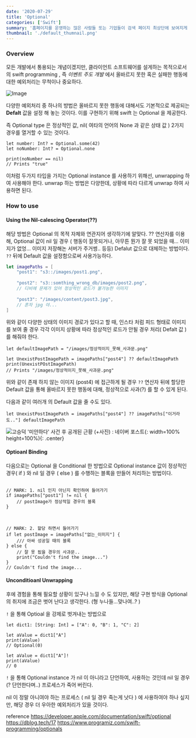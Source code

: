 ```yaml
---
date: '2020-07-29'
title: 'Optional'
categories: ['Swift']
summary: '홈페이지를 운영하는 많은 사람들 또는 기업들이 검색 페이지 최상단에 보여지게 하기 위해 어떤 최적화 작업을 하는지 알아보자.'
thumbnail: './default_thumnail.png'
---
```




### Overview

모든 개발에서 통용되는 개념이겠지만, 클라이언트 소프트웨어를 설게하는 목적으로서의 swift programming , 즉 *이벤트 주도 개발* 에서 올바르지 못한 혹은 실패한 행동에 대한 예외처리는 무척이나 중요하다. 

![Image](./assets/9129f96cbba3f187cf058395dc6b5c76.gif "image")

다양한 예외처리 중 하나의 방법은 올바르지 못한 행동에 대해서도 기본적으로 제공되는 **Defalt** 값을 설정 해 놓는 것이다. 이를 구현하기 위해 swift 는 Optional 을 제공한다. 

즉 Optional type 은 정상적인 값, nil( 여타의 언어의 None 과 같은 상태 값 ) 2가지 경우를 열거할 수 있는 것이다. 

```
let number: Int? = Optional.some(42)
let noNumber: Int? = Optional.none

print(noNumber == nil)
// Prints "true"
```


이처럼 두가지 타입을 가지는 Optional instance 를 사용하기 위해선, unwrapping 하여 사용해야 한다. 
unwrap 하는 방법은 다양한데, 상황에 따라 다르게 unwrap 하여 사용하면 된다. 



### How to use

#### Using the Nil-calescing Operator(??)

해당 방법은 Optional 의 목적 자체와 연관지어 생각하기에 알맞다. 
?? 연산자를 이용해, Optional 값이 nil 일 경우 ( 행동이 잘못되거나, 아무튼 뭔가 잘 못 되었을 때... 이미지가 없엉... 이미지 저장해논 서버가 주거썽.. 등등) Defalut 값으로 대체하는 방법이다. 
`??` 뒤에 Default 값을 설정함으로써 사용가능하다. 

```swift
let imagePaths = [
	"post1": "s3::/images/post1.png", 
	
	"post2": "s3::somthing_wrong_db/images/post2.png", 
	// 디비에 문제가 있어 정상적인 로드가 불가능한 이미지
	
	"post3": "/images/content/post3.jpg", 
	// 혼자 jpg 야...
] 
```


위와 같이 다양한 상태의 이미지 경로가 있다고 할 때, 인스타 처럼 피드 형태로 이미지를 보여 줄 경우 각각 이미지 상황에 따라 정상적인 로드가 안될 경우 처리( Defalt 값 ) 를 해줘야 한다. 


```
let defaultImagePath = "/images/정상적이지_못해_사과문.png"

let UnexistPostImagePath = imagePaths["post4"] ?? defaultImagePath
print(UnexistPOstImagePath)
// Prints "/images/정상적이지_못해_사과문.png"
```

위와 같이 존재 하지 않는 이미지 (post4) 에 접근하게 될 경우 `??` 연산자 뒤에 할당한 Default 값을 통해 올바르지 못한 행동에 대해,  정상적으로 사과(?) 를 할 수 있게 된다. 

다음과 같이 여러개 의 Default 값을 줄 수도 있다. 

```
let UnexistPostImagePath = imagePaths["post4"] ?? imagePaths["이거라도.."] defaultImagePath
```

![고승덕 '미안하다' 사건 후 공개된 근황 (+사진) : 네이버 포스트](https://post-phinf.pstatic.net/MjAxOTA3MTBfMjkw/MDAxNTYyNzM2MTgzMTA4.Au-v2JGq2T3gO4O4hhikbLbPjCebWJZ_vve78gsHpjYg.hGeImnYqnIzsSzKMf7vAuKLx8akLsfzEPA1Ywf-QvcEg.JPEG/B3u1QJfCMAIDijW.jpg?type=w1200){: width=100% height=100%){: .center}



#### Optioanl Binding

다음으로는 Optional 을 Conditional 한 방법으로 Optional instance 값이 정상적인 경우( if ) 와  nil 일 경우 ( else ) 를 수행하는 블록을 만들어 처리하는 방법이다. 

```

// MARK: 1. nil 인지 아닌지 확인하여 들어가기
if imagePaths["post1"] != nil {
	// postImage가 정상적일 경우의 블록
} 



// MARK: 2. 할당 하면서 들어가기
if let postImage = imagePaths["없는_이미지"] {
	/// 아싸 성공일 때의 블록
} else {
	// 잘 못 됬을 경우의 사과문..
	print("Couldn't find the image...")
}
// Couldn't find the image...
```



#### Unconditioanl Unwrapping

후에 경험을 통해 필요할 상황이 있구나 느낄 수 도 있지만, 해당 구현 방식을 Optional 의 취지에 조금은 벗어 난다고 생각한다. (형 누나들...맞나여..? )

`!` 을 통해 Optioal 을 강제로 벗겨내는 방법으로

```
let dict1: [String: Int] = ["A": 0, "B": 1, "C": 2]

let aValue = dict1["A"]
print(aValue)
// Optional(0)

let aValue = dict1["A"]!
print(aValue)
// 0
```

`!` 을 통해 Optional instance 가  nil 이 아니라고 단언하여, 사용하는 것인데 nil 일 경우(? 단언한다며..) 프로세스가 죽어 버린다. 

nil 이 정말 아니여야 하는 프로세스 ( nil 일 경우 죽는게 낫다 ) 에 사용하여야 하나 싶지만, 해당 경우 더 우아한 예외처리가 있을 것이다. 


reference
https://developer.apple.com/documentation/swift/optional
https://dblog.tech/17
https://www.programiz.com/swift-programming/optionals